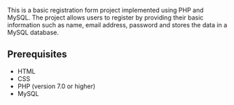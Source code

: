 This is a basic registration form project implemented using PHP and MySQL. The project allows users to register by providing their basic information such as name, email address, password and stores the data in a MySQL database.

## Prerequisites

- HTML
- CSS
- PHP (version 7.0 or higher)
- MySQL
